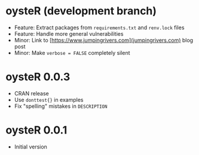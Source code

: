 # oysteR (development branch)
  * Feature: Extract packages from `requirements.txt` and `renv.lock` files
  * Feature: Handle more general vulnerabilities
  * Minor: Link to [https://www.jumpingrivers.com](jumpingrivers.com) blog post
  * Minor: Make `verbose = FALSE` completely silent

# oysteR 0.0.3
  * CRAN release
  * Use `donttest{}` in examples
  * Fix "spelling" mistakes in `DESCRIPTION`

# oysteR 0.0.1
  * Initial version
